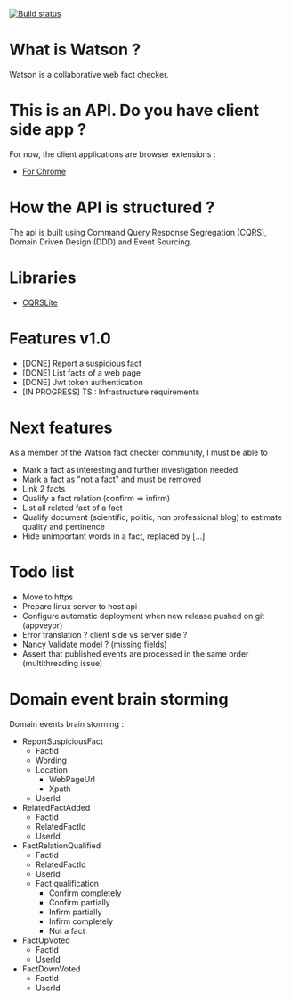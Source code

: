 [![Build status](https://ci.appveyor.com/api/projects/status/uw4n1wgl996vdm4h?svg=true)](https://ci.appveyor.com/project/pierregillon/watson-api)

# What is Watson ?
Watson is a collaborative web fact checker.

# This is an API. Do you have client side app ?
For now, the client applications are browser extensions :
* [For Chrome](https://github.com/pierregillon/Watson.Pluggins.Chrome)

# How the API is structured ?
The api is built using Command Query Response Segregation (CQRS), Domain Driven Design (DDD) and Event Sourcing.

# Libraries
* [CQRSLite](https://github.com/gautema/CQRSlite)

# Features v1.0
- [DONE] Report a suspicious fact
- [DONE] List facts of a web page
- [DONE] Jwt token authentication
- [IN PROGRESS] TS : Infrastructure requirements

# Next features
As a member of the Watson fact checker community, I must be able to
- Mark a fact as interesting and further investigation needed
- Mark a fact as "not a fact" and must be removed
- Link 2 facts
- Qualify a fact relation (confirm => infirm)
- List all related fact of a fact
- Qualify document (scientific, politic, non professional blog) to estimate quality and pertinence
- Hide unimportant words in a fact, replaced by [...]

# Todo list
- Move to https
- Prepare linux server to host api
- Configure automatic deployment when new release pushed on git (appveyor)
- Error translation ? client side vs server side ?
- Nancy Validate model ? (missing fields)
- Assert that published events are processed in the same order (multithreading issue)

# Domain event brain storming
Domain events brain storming :
* ReportSuspiciousFact
    * FactId
    * Wording
    * Location
        * WebPageUrl
        * Xpath
    * UserId
* RelatedFactAdded
    * FactId
    * RelatedFactId
    * UserId
* FactRelationQualified
    * FactId
    * RelatedFactId
    * UserId
    * Fact qualification
        * Confirm completely
        * Confirm partially
        * Infirm partially
        * Infirm completely
        * Not a fact
* FactUpVoted
    * FactId
    * UserId
* FactDownVoted
    * FactId
    * UserId
